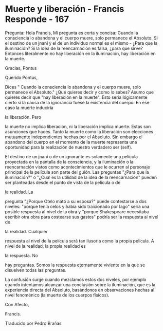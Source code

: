 # Muerte y liberación - Francis Responde - 167

Pregunta: Hola Francis, Mi pregunta es corta y concisa: Cuando la consciencia lo abandona y el cuerpo muere, solo permanece el Absoluto. Si el destino de un jnani y el de un individuo normal es el mismo - ¿Para que la iluminación? Si la idea de la reencarnación es falsa, ¿para que sirve? Entonces literalmente no hay liberación en la iluminación, hay liberación en la muerte. 

Gracias, Pontus

Querido Pontus,

Dices " Cuando la consciencia lo abandona y el cuerpo muere, solo permanece el Absoluto." ¿Qué quieres decir y como lo sabes? Asumo que quieres decir que "hay liberación en la muerte". Esto sería lógicamente cierto si la causa de la ignorancia fuese la existencia del cuerpo. En ese caso la muerte induciría 

la liberación. Pero

 la muerte no implica liberación, ni la liberación implica muerte. Estas son asunciones que haces. Tanto la muerte como la liberación son elecciones mutuamente independientes hechas por el Absoluto. Sin embargo el abandono del cuerpo en el momento de la muerte representa una oportunidad para la realización de nuestro verdadero ser (self).

El destino de un jnani o de un ignorante es solamente una película proyectada en la pantalla de la consciencia, y la iluminación o la reencarnación vistos como acontecimientos que le ocurren al personaje principal de la película son parte del guión. Las preguntas "¿Para que la iluminación?" o "¿Cual es la utilidad de la idea de la reencarnación" pueden ser planteadas desde el punto de vista de la película o de 

la realidad. La

 pregunta "¿Porque Otelo mató a su esposa?" puede contestarse a dos niveles: "porque tenía celos y había sido traicionado por Iago" sería una posible respuesta al nivel de la obra y "porque Shakespeare necesitaba escribir otra obra para costearse sus gastos" podría ser la respuesta al nivel de 

la realidad. Cualquier

 respuesta al nivel de la película será tan ilusoria como la propia película. A nivel de la realidad, la propia realidad es 

la respuesta. No

 hay preguntas. Somos la respuesta eternamente viviente en la que se disuelven todas las preguntas.

La confusión surge cuando mezclamos estos dos niveles, por ejemplo cuando intentamos alcanzar una conclusión sobre la iluminación, que es la experiencia directa del Absoluto, basándonos en observaciones hechas al nivel fenoménico (la muerte de los cuerpos físicos).

Con Afecto,

Francis.

Traducido por Pedro Brañas

